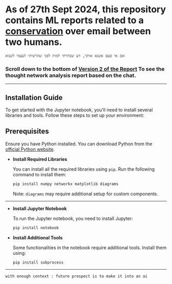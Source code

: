 # As of 27th Sept 2024, this repository contains ML reports related to a [conservation]() over email between two humans.

``` Hebrew
אם אי פעם אשנא אותך, דע שבחרתי למות לפני שהרשיתי לעצמי לשנוא
```
### Scroll down to the bottom of [Version 2 of the Report]() To see the thought network analysis report based on the chat.
----
## Installation Guide

To get started with the Jupyter notebook, you'll need to install several libraries and tools. Follow these steps to set up your environment:

## Prerequisites

Ensure you have Python installed. You can download Python from the [official Python website](https://www.python.org/downloads/).


- **Install Required Libraries**

   You can install all the required libraries using `pip`. Run the following command to install them:

   ```bash
   pip install numpy networkx matplotlib diagrams
   ```

   Note: `diagrams` may require additional setup for custom components.
---
- **Install Jupyter Notebook**

   To run the Jupyter notebook, you need to install Jupyter:

   ```bash
   pip install notebook
   ```

- **Install Additional Tools**

   Some functionalities in the notebook require additional tools. Install them using:

   ```bash
   pip install subprocess
   ```
---
`with enough context : future prospect is to make it into an ai`
